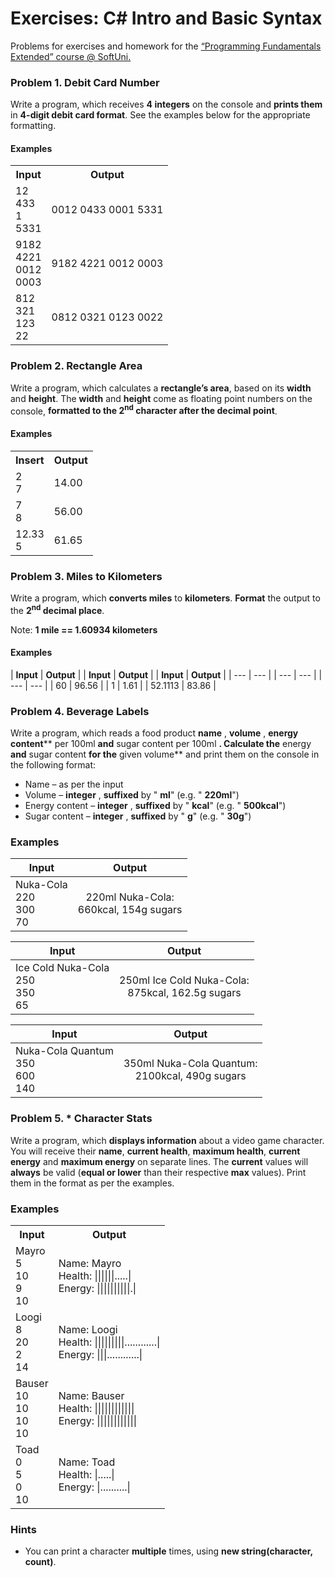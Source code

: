 <h1>Exercises: C# Intro and Basic Syntax</h1>
Problems for exercises and homework for the <a href="https://softuni.bg/courses/programming-fundamentals">“Programming Fundamentals Extended” course @ SoftUni.</a>

<h3>Problem 1. Debit Card Number</h3>

Write a program, which receives **4 integers** on the
console and **prints them** in **4-digit debit card format**. See the
examples below for the appropriate formatting.

#### Examples

<table class="tg">
  <tr>
    <th class="tg-031e">Input</th>
    <th class="tg-031e">Output</th>
  </tr>
  <tr>
    <td class="tg-031e">12<br>433<br>1<br>5331</td>
    <td class="tg-031e">0012 0433 0001 5331<br></td>
  </tr>
  <tr>
    <td class="tg-031e">9182<br>4221<br>0012<br>0003</td>
    <td class="tg-031e">9182 4221 0012 0003</td>
  </tr>
  <tr>
    <td class="tg-031e">812<br>321<br>123<br>22</td>
    <td class="tg-031e">0812 0321 0123 0022</td>
  </tr>
</table>

<h3>Problem 2. Rectangle Area</h3>

Write a program, which calculates a **rectangle’s area**, based on its **width** and **height**. The **width** and **height** come as floating point numbers on the console, **formatted to the 2<sup>nd</sup> character after the decimal point**.

#### Examples

<table class="tg">
  <tr>
    <th class="tg-yw4l">Insert</th>
    <th class="tg-yw4l">Output</th>
  </tr>
  <tr>
    <td class="tg-jogk">2<br>7</td>
    <td class="tg-yw4l">14.00</td>
  </tr>
  <tr>
    <td class="tg-yw4l">7<br>8</td>
    <td class="tg-yw4l">56.00</td>
  </tr>
  <tr>
    <td class="tg-yw4l">12.33<br>5</td>
    <td class="tg-yw4l">61.65</td>
  </tr>
</table>

<h3>Problem 3. Miles to Kilometers</h3>

Write a program, which **converts miles** to **kilometers**. **Format** the output to the **2<sup>nd</sup> decimal place**.

Note: **1
mile == 1.60934 kilometers**

#### Examples

| **Input** | **Output** |  | **Input** | **Output** |  | **Input** | **Output** |
| --- | --- |               | --- | --- |           	| --- | --- |
| 60 | 96.56 |              | 1 | 1.61 |				| 52.1113 | 83.86 |

<h3>Problem 4. Beverage Labels</h3>

Write a program, which reads a food product **name** , **volume** , **energy content**** per 100ml **and** sugar content per 100ml **. Calculate the** energy **and** sugar content **for the** given volume** and print them on the console in the following format:

- Name – as per the input
- Volume – **integer** , **suffixed** by &quot; **ml**&quot; (e.g. &quot; **220ml**&quot;)
- Energy content – **integer** , **suffixed** by &quot; **kcal**&quot; (e.g. &quot; **500kcal**&quot;)
- Sugar content – **integer** , **suffixed** by &quot; **g**&quot; (e.g. &quot; **30g**&quot;)

### Examples

| Input                                         | Output                                             |
| --------------------------------------------- |:--------------------------------------------------:|
| Nuka-Cola<br/>220<br/>300<br/>70              |220ml Nuka-Cola:<br/>660kcal, 154g sugars           |
 
| Input                                         | Output                                             |
| --------------------------------------------- |:--------------------------------------------------:|
| Ice Cold Nuka-Cola<br/>250<br/>350<br/>65     |250ml Ice Cold Nuka-Cola:<br/>875kcal, 162.5g sugars|

| Input                                         | Output                                             |
| --------------------------------------------- |:--------------------------------------------------:|
| Nuka-Cola Quantum<br/>350<br/>600<br/>140     |350ml Nuka-Cola Quantum:<br/>2100kcal, 490g sugars  |

<h3>Problem 5. * Character Stats</h3>

Write a program, which **displays information** about a video game character. You will receive
their **name**, **current health**, **maximum health**, **current energy** and **maximum energy** on separate lines. The **current** values will **always** be valid (**equal or lower** than their
respective **max** values). Print them in the format as per the examples.

### Examples

<table class="tg">
  <tr>
    <th>Input</th>
    <th>Output</th>
  </tr>
  <tr>
    <td>Mayro<br>5<br>10<br>9<br>10</td>
    <td>Name: Mayro<br>Health: ||||||.....|<br>Energy: ||||||||||.|</td>
  </tr>
  <tr>
    <td>Loogi<br>8<br>20<br>2<br>14</td>
    <td>Name: Loogi<br>Health: |||||||||............|<br>Energy: |||............|</td>
  </tr>
   <tr>
    <td>Bauser<br>10<br>10<br>10<br>10</td>
    <td>Name: Bauser<br>Health: ||||||||||||<br>Energy: ||||||||||||</td>
  </tr>
  <tr>
    <td>Toad<br>0<br>5<br>0<br>10</td>
    <td>Name: Toad<br>Health: |.....|<br>Energy: |..........|</td>
  </tr> 
</table>

### Hints

- You can print a character **multiple** times, using **new string(character, count)**.